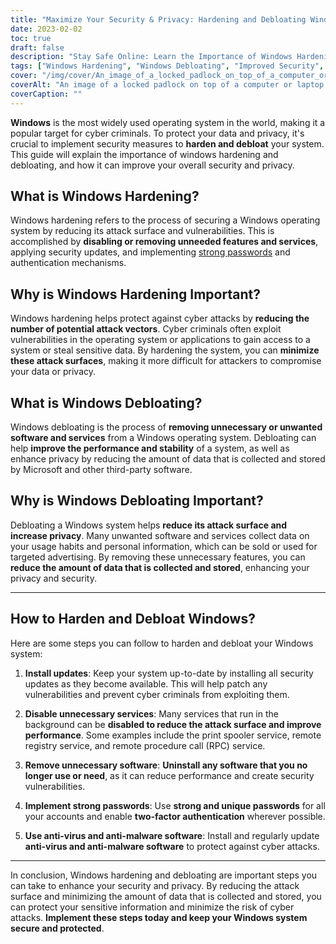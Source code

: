 ```yaml
---
title: "Maximize Your Security & Privacy: Hardening and Debloating Windows"
date: 2023-02-02
toc: true
draft: false
description: "Stay Safe Online: Learn the Importance of Windows Hardening and Debloating for Improved Security and Privacy.."
tags: ["Windows Hardening", "Windows Debloating", "Improved Security", "Privacy", "Cyber Attacks", "Operating System Security", "Windows Operating System", "Data Privacy", "Cyber Criminal", "Attack Surface", "Vulnerabilities", "Security Updates", "Authentication Mechanisms", "Unwanted Software", "Performance Enhancement", "Data Collection", "Two-Factor Authentication", "Anti-Virus Software", "Anti-Malware Software", "Sensitive Information", "Comprehensive Guide"]
cover: "/img/cover/An_image_of_a_locked_padlock_on_top_of_a_computer_or_laptop.png"
coverAlt: "An image of a locked padlock on top of a computer or laptop screen, symbolizing the security measures that can be implemented through Windows hardening and debloating."
coverCaption: ""
---
```


**Windows** is the most widely used operating system in the world, making it a popular target for cyber criminals. To protect your data and privacy, it's crucial to implement security measures to **harden and debloat** your system. This guide will explain the importance of windows hardening and debloating, and how it can improve your overall security and privacy.

## What is Windows Hardening?
Windows hardening refers to the process of securing a Windows operating system by reducing its attack surface and vulnerabilities. This is accomplished by **disabling or removing unneeded features and services**, applying security updates, and implementing [strong passwords](https://simeononsecurity.com/articles/how-to-create-strong-passwords/) and authentication mechanisms.

## Why is Windows Hardening Important?
Windows hardening helps protect against cyber attacks by **reducing the number of potential attack vectors**. Cyber criminals often exploit vulnerabilities in the operating system or applications to gain access to a system or steal sensitive data. By hardening the system, you can **minimize these attack surfaces**, making it more difficult for attackers to compromise your data or privacy.

## What is Windows Debloating?
Windows debloating is the process of **removing unnecessary or unwanted software and services** from a Windows operating system. Debloating can help **improve the performance and stability** of a system, as well as enhance privacy by reducing the amount of data that is collected and stored by Microsoft and other third-party software.

## Why is Windows Debloating Important?
Debloating a Windows system helps **reduce its attack surface and increase privacy**. Many unwanted software and services collect data on your usage habits and personal information, which can be sold or used for targeted advertising. By removing these unnecessary features, you can **reduce the amount of data that is collected and stored**, enhancing your privacy and security.

______

## How to Harden and Debloat Windows?
Here are some steps you can follow to harden and debloat your Windows system:

1. **Install updates**: Keep your system up-to-date by installing all security updates as they become available. This will help patch any vulnerabilities and prevent cyber criminals from exploiting them.

2. **Disable unnecessary services**: Many services that run in the background can be **disabled to reduce the attack surface and improve performance**. Some examples include the print spooler service, remote registry service, and remote procedure call (RPC) service.

3. **Remove unnecessary software**: **Uninstall any software that you no longer use or need**, as it can reduce performance and create security vulnerabilities.

4. **Implement strong passwords**: Use **strong and unique passwords** for all your accounts and enable **two-factor authentication** wherever possible.

5. **Use anti-virus and anti-malware software**: Install and regularly update **anti-virus and anti-malware software** to protect against cyber attacks.

______

In conclusion, Windows hardening and debloating are important steps you can take to enhance your security and privacy. By reducing the attack surface and minimizing the amount of data that is collected and stored, you can protect your sensitive information and minimize the risk of cyber attacks. **Implement these steps today and keep your Windows system secure and protected**.
